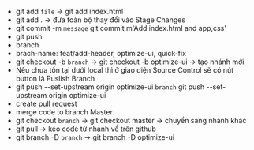 - git add `file` -> git add index.html
- git add . -> đưa toàn bộ thay đổi vào Stage Changes
- git commit -m `message` git commit m'Add index.html and app,css'
- git push
- branch
- brach-name: feat/add-header, optimize-ui, quick-fix
- git checkout -b `branch` -> git checkout -b optimize-ui -> tạo nhánh mới
- Nếu chưa tồn tại dưới local thì ở giao diện Source Control sẽ có nút button là Puslish Branch
- git push --set-upstream origin optimize-ui `branch` git push --set-upstream origin optimize-ui
- create pull request
- merge code to branch Master
- git checkout `branch` -> git checkout master -> chuyển sang nhánh khác
- git pull -> kéo code từ nhánh về trên github
- git branch -D `branch` -> git branch -D optimize-ui
